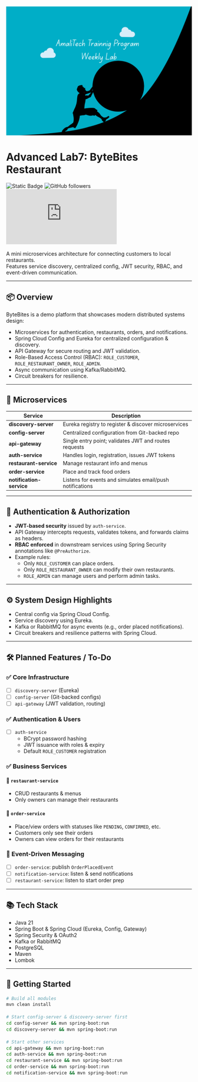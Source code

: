 [//]: # (![challenge banner]&#40;image/amaliTechLab.webp&#41;)
<img src="image/AmalitTech.png" alt="drawing" style="height:350px; width: 1000px"/>
# Advanced Lab7: ByteBites Restaurant

![Static Badge](https://img.shields.io/badge/Framework_used-0-green?style=flat)
![GitHub followers](https://img.shields.io/github/followers/karangwaajika)
![GitHub file size in bytes](https://img.shields.io/github/size/karangwaajika/codeOfAfrica-challenges/index.html)


A mini microservices architecture for connecting customers to local restaurants.  
Features service discovery, centralized config, JWT security, RBAC, and event-driven communication.

---

## 📦 **Overview**

ByteBites is a demo platform that showcases modern distributed systems design:
- Microservices for authentication, restaurants, orders, and notifications.
- Spring Cloud Config and Eureka for centralized configuration & discovery.
- API Gateway for secure routing and JWT validation.
- Role-Based Access Control (RBAC): `ROLE_CUSTOMER`, `ROLE_RESTAURANT_OWNER`, `ROLE_ADMIN`.
- Async communication using Kafka/RabbitMQ.
- Circuit breakers for resilience.

---

## 🧩 **Microservices**

| Service | Description |
|--------|-------------|
| **discovery-server** | Eureka registry to register & discover microservices |
| **config-server** | Centralized configuration from Git-backed repo |
| **api-gateway** | Single entry point; validates JWT and routes requests |
| **auth-service** | Handles login, registration, issues JWT tokens |
| **restaurant-service** | Manage restaurant info and menus |
| **order-service** | Place and track food orders |
| **notification-service** | Listens for events and simulates email/push notifications |

---

## 🔐 **Authentication & Authorization**

- **JWT-based security** issued by `auth-service`.
- API Gateway intercepts requests, validates tokens, and forwards claims as headers.
- **RBAC enforced** in downstream services using Spring Security annotations like `@PreAuthorize`.
- Example rules:
  - Only `ROLE_CUSTOMER` can place orders.
  - Only `ROLE_RESTAURANT_OWNER` can modify their own restaurants.
  - `ROLE_ADMIN` can manage users and perform admin tasks.

---

## ⚙ **System Design Highlights**

- Central config via Spring Cloud Config.
- Service discovery using Eureka.
- Kafka or RabbitMQ for async events (e.g., order placed notifications).
- Circuit breakers and resilience patterns with Spring Cloud.

---

## 🛠 **Planned Features / To-Do**

### ✅ Core Infrastructure
- [ ] `discovery-server` (Eureka)
- [ ] `config-server` (Git-backed configs)
- [ ] `api-gateway` (JWT validation, routing)

### ✅ Authentication & Users
- [ ] `auth-service`
  - BCrypt password hashing
  - JWT issuance with roles & expiry
  - Default `ROLE_CUSTOMER` registration

### ✅ Business Services
#### 🥘 `restaurant-service`
- CRUD restaurants & menus
- Only owners can manage their restaurants

#### 🛒 `order-service`
- Place/view orders with statuses like `PENDING`, `CONFIRMED`, etc.
- Customers only see their orders
- Owners can view orders for their restaurants

### 📣 Event-Driven Messaging
- [ ] `order-service`: publish `OrderPlacedEvent`
- [ ] `notification-service`: listen & send notifications
- [ ] `restaurant-service`: listen to start order prep

---

## 📚 **Tech Stack**
- Java 21
- Spring Boot & Spring Cloud (Eureka, Config, Gateway)
- Spring Security & OAuth2
- Kafka or RabbitMQ
- PostgreSQL
- Maven
- Lombok

---

## 🚀 **Getting Started**

```bash
# Build all modules
mvn clean install

# Start config-server & discovery-server first
cd config-server && mvn spring-boot:run
cd discovery-server && mvn spring-boot:run

# Start other services
cd api-gateway && mvn spring-boot:run
cd auth-service && mvn spring-boot:run
cd restaurant-service && mvn spring-boot:run
cd order-service && mvn spring-boot:run
cd notification-service && mvn spring-boot:run
```
